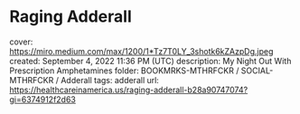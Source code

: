 # Raging Adderall

cover: https://miro.medium.com/max/1200/1*Tz7T0LY_3shotk6kZAzpDg.jpeg
created: September 4, 2022 11:36 PM (UTC)
description: My Night Out With Prescription Amphetamines
folder: BOOKMRKS-MTHRFCKR / SOCIAL-MTHRFCKR / Adderall
tags: adderall
url: https://healthcareinamerica.us/raging-adderall-b28a90747074?gi=6374912f2d63